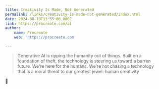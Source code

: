 ```yaml
---
title: Creativity Is Made, Not Generated
permalink: /links/creativity-is-made-not-generated/index.html
date: 2024-08-19T13:55:00.000Z
link: https://procreate.com/ai
author:
    name: Procreate
    web: 'https://procreate.com'

---
```


> Generative AI is ripping the humanity out of things. Built on a foundation of theft, the technology is steering us toward a barren future. We're here for the humans. We're not chasing a technology that is a moral threat to our greatest jewel: human creativity

👏